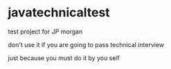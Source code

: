 # javatechnicaltest

test project for JP morgan

don't use it if you are going to pass technical interview

just because you must do it by you self
 
 